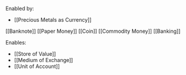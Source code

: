 Enabled by:
- [[Precious Metals as Currency]]


[[Banknote]]
[[Paper Money]]
[[Coin]]
[[Commodity Money]]
[[Banking]]

Enables:
- [[Store of Value]]
- [[Medium of Exchange]]
- [[Unit of Account]]

